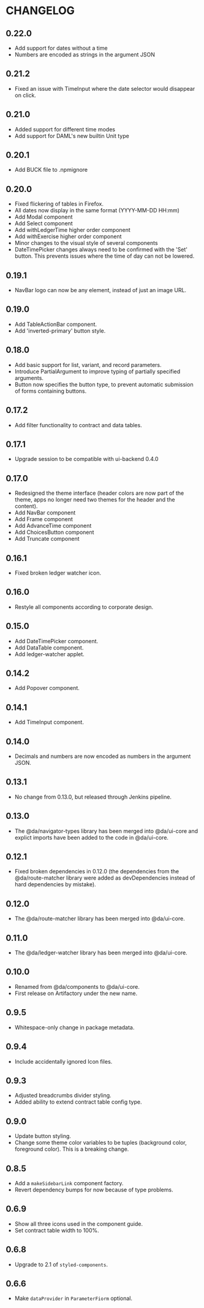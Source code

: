 CHANGELOG
=========

## 0.22.0
- Add support for dates without a time
- Numbers are encoded as strings in the argument JSON

## 0.21.2
- Fixed an issue with TimeInput where the date selector would
  disappear on click.

## 0.21.0
- Added support for different time modes
- Add support for DAML's new builtin Unit type

## 0.20.1
- Add BUCK file to .npmignore

## 0.20.0

- Fixed flickering of tables in Firefox.
- All dates now display in the same format (YYYY-MM-DD HH:mm)
- Add Modal component
- Add Select component
- Add withLedgerTime higher order component
- Add withExercise higher order component
- Minor changes to the visual style of several components
- DateTimePicker changes always need to be confirmed with
  the 'Set' button. This prevents issues where the time of
  day can not be lowered.

## 0.19.1

- NavBar logo can now be any element, instead of just an image URL.

## 0.19.0

- Add TableActionBar component.
- Add 'inverted-primary' button style.

## 0.18.0

- Add basic support for list, variant, and record parameters.
- Introduce PartialArgument to improve typing of partially specified
  arguments.
- Button now specifies the button type, to prevent automatic
  submission of forms containing buttons.

## 0.17.2

- Add filter functionality to contract and data tables.

## 0.17.1

- Upgrade session to be compatible with ui-backend 0.4.0

## 0.17.0

- Redesigned the theme interface (header colors are now part of the
  theme, apps no longer need two themes for the header and the content).
- Add NavBar component
- Add Frame component
- Add AdvanceTime component
- Add ChoicesButton component
- Add Truncate component

## 0.16.1

- Fixed broken ledger watcher icon.

## 0.16.0

- Restyle all components according to corporate design.

## 0.15.0

- Add DateTimePicker component.
- Add DataTable component.
- Add ledger-watcher applet.

## 0.14.2

- Add Popover component.

## 0.14.1

- Add TimeInput component.

## 0.14.0

- Decimals and numbers are now encoded as numbers in the argument JSON.

## 0.13.1

- No change from 0.13.0, but released through Jenkins pipeline.

## 0.13.0

- The @da/navigator-types library has been merged into @da/ui-core and
  explict imports have been added to the code in @da/ui-core.

## 0.12.1

- Fixed broken dependencies in 0.12.0 (the dependencies from the
  @da/route-matcher library were added as devDependencies instead of
  hard dependencies by mistake).

## 0.12.0

- The @da/route-matcher library has been merged into @da/ui-core.

## 0.11.0

- The @da/ledger-watcher library has been merged into @da/ui-core.

## 0.10.0

- Renamed from @da/components to @da/ui-core.
- First release on Artifactory under the new name.

## 0.9.5

- Whitespace-only change in package metadata.

## 0.9.4

- Include accidentally ignored Icon files.

## 0.9.3

- Adjusted breadcrumbs divider styling.
- Added ability to extend contract table config type.

## 0.9.0

- Update button styling.
- Change some theme color variables to be tuples (background color, foreground
  color). This is a breaking change.

## 0.8.5

- Add a `makeSidebarLink` component factory.
- Revert dependency bumps for now because of type problems.

## 0.6.9

- Show all three icons used in the component guide.
- Set contract table width to 100%.

## 0.6.8

- Upgrade to 2.1 of `styled-components`.

## 0.6.6

- Make `dataProvider` in `ParameterFiorm` optional.
